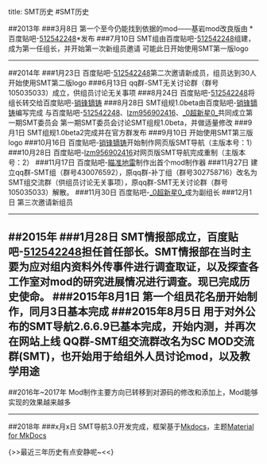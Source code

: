 title: SMT历史
#SMT历史

##2013年
###3月8日
第一个至今仍能找到依据的mod——基岩mod改良版由 *百度贴吧-[512542248][1]*发布
###7月10日
SMT组由百度贴吧-[512542248][1]组建，成为第一任组长，并开始第一次新组员邀请
可能此日开始使用SMT第一版logo

---
##2014年
###1月23日
百度贴吧-[512542248][1]第二次邀请新成员，组员达到30人
开始使用SMT第二版logo
###6月13日
qq群-SMT无关讨论群（群号105035033）成立，供组员讨论无关事项
###8月24日
百度贴吧-[512542248][1]将组长转交给百度贴吧-[销锋镝铸][2]
###8月28日
SMT组规1.0beta由百度贴吧-[销锋镝铸][2]编写完成
与百度贴吧-[512542248][1]、[lzm956902416][3]、[\_0超新星0\_][4]共同成立第一期SMT委员会
第一期SMT委员会讨论SMT组规1.0beta，并做适量修改
###9月1日
SMT组规1.0beta2完成并在官方群发布
###9月10日
开始使用SMT第三版logo
###10月16日
百度贴吧-[销锋镝铸][2]开始制作网页版SMT导航（主版本号：1）
###10月28日
百度贴吧-[lzm956902416][3]对网页版SMT导航完成重制（主版本号：2）
###11月17日
百度贴吧-[瞄准地雷][5]制作出首个mod制作器
###11月27日
建立qq群-SMT组（群号430076592），原qq群-补丁组（群号302758716）改名为SMT组交流群（供组员讨论无关事项），原qq群-SMT无关讨论群（群号105035033）解散。
###11月30日
百度贴吧-[\_0超新星0\_][4]成为副组长
###12月1日
第三次邀请新组员

---
##2015年
###1月28日
SMT情报部成立，百度贴吧-[512542248][1]担任首任部长。SMT情报部在当时主要为应对组内资料外传事件进行调查取证，以及探查各工作室对mod的研究进展情况进行调查。现已完成历史使命。
###2015年8月1日
第一个组员花名册开始制作，同月3日基本完成
###2015年8月5日
用于对外公布的SMT导航2.6.6.9已基本完成，开始内测，并再次在网站上线
QQ群-SMT组交流群改名为SC MOD交流群(SMT)，也开始用于给组外人员讨论mod，以及教学用途
---
##2016年~2017年
Mod制作主要方向已转移到对源码的修改和添加上，Mod能够实现的效果越来越多

---
##2018年
###x月x日
SMT导航3.0开发完成，框架基于<a href="http://www.mkdocs.org/" target="_blank">Mkdocs</a>，主题<a href="https://squidfunk.github.io/mkdocs-material/" target="_blank">Material for MkDocs</a>

{>>最近三年历史有点安静呢~<<}  

[1]: http://tieba.baidu.com/home/main/?un=512542248&ie=utf-8
[2]: http://tieba.baidu.com/home/main/?un=销锋镝铸&ie=utf-8
[3]: http://tieba.baidu.com/home/main/?un=lzm956902416&ie=utf-8
[4]: http://tieba.baidu.com/home/main/?un=_0超新星0_&ie=utf-8
[5]: http://tieba.baidu.com/home/main/?un=瞄准地雷&ie=utf-8